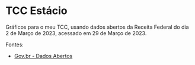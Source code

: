 # TCC Estácio

Gráficos para o meu TCC, usando dados abertos da Receita Federal do dia 2 de Março de 2023, acessado em 29 de Março de 2023.

Fontes:
- [Gov.br - Dados Abertos](https://www.gov.br/receitafederal/pt-br/assuntos/orientacao-tributaria/declaracoes-e-demonstrativos/criptoativos/arquivos/criptoativos_dados_abertos_02032023.xls)